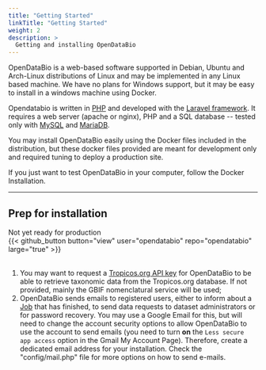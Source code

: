 ```yaml
---
title: "Getting Started"
linkTitle: "Getting Started"
weight: 2
description: >
  Getting and installing OpenDataBio
---
```


OpenDataBio is a web-based software supported in Debian, Ubuntu and Arch-Linux distributions of Linux and may be implemented in any Linux based machine. We have no plans for Windows support, but it may be easy to install in a windows machine using Docker.

Opendatabio is written in [PHP](https://www.php.net) and developed with the [Laravel framework](https://laravel.com/). It requires a web server (apache or nginx), PHP and a SQL database -- tested only with [MySQL](https://www.mysql.com/) and [MariaDB](https://mariadb.org/).

You may install OpenDataBio easily using the Docker files included in the distribution, but these docker files provided are meant for development only and required tuning to deploy a production site.

If you just want to test OpenDataBio in your computer, follow the Docker Installation.

----
## Prep for installation

<span class="btn  btn-danger mr-3 mb-4 text-dark">
<i class="fas fa-exclamation-triangle"></i> Not yet ready for production
</span>

<br>
{{< github_button button="view" user="opendatabio" repo="opendatabio" large="true" >}}
<br>
<br>

1. You may want to request a [Tropicos.org API key](https://services.tropicos.org/help?requestkey) for OpenDataBio to be able to retrieve taxonomic data from the Tropicos.org database. If not provided, mainly the GBIF nomenclatural service will be used;
1. OpenDataBio sends emails to registered users, either to inform about a [Job](/docs/concepts/data-access/#user-job) that has finished, to send data requests to dataset administrators or for password recovery. You may use a Google Email for this, but will need to change the account security options to allow OpenDataBio to use the account to send emails (you need to turn **on** the `Less secure app access` option in the Gmail My Account Page). Therefore, create a dedicated email address for your installation. Check the "config/mail.php" file for more options on how to send e-mails.
